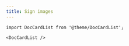 ```yaml
---
title: Sign images
---
```


```mdx-code-block
import DocCardList from '@theme/DocCardList';

<DocCardList />
```
